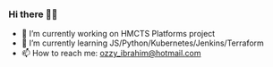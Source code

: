 ### Hi there 👋🏾

- 🔭 I’m currently working on HMCTS Platforms project
- 🌱 I’m currently learning JS/Python/Kubernetes/Jenkins/Terraform
- 📫 How to reach me: ozzy_ibrahim@hotmail.com

<!--
**ozzyib/ozzyib** is a ✨ _special_ ✨ repository because its `README.md` (this file) appears on your GitHub profile.

Here are some ideas to get you started:

- 🔭 I’m currently working on ...
- 🌱 I’m currently learning ...
- 👯 I’m looking to collaborate on ...
- 🤔 I’m looking for help with ...
- 💬 Ask me about ...
- 📫 How to reach me: ...
- 😄 Pronouns: ...
- ⚡ Fun fact: ...
-->
